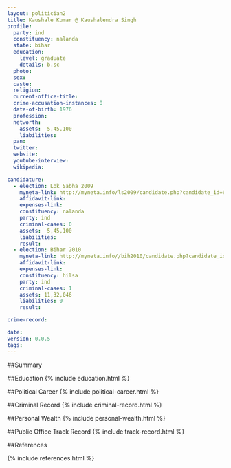 ```yaml
---
layout: politician2
title: Kaushale Kumar @ Kaushalendra Singh
profile: 
  party: ind
  constituency: nalanda
  state: bihar
  education: 
    level: graduate
    details: b.sc
  photo: 
  sex: 
  caste: 
  religion: 
  current-office-title: 
  crime-accusation-instances: 0
  date-of-birth: 1976
  profession: 
  networth: 
    assets:  5,45,100
    liabilities: 
  pan: 
  twitter: 
  website: 
  youtube-interview: 
  wikipedia: 

candidature: 
  - election: Lok Sabha 2009
    myneta-link: http://myneta.info/ls2009/candidate.php?candidate_id=6488
    affidavit-link: 
    expenses-link: 
    constituency: nalanda 
    party: ind
    criminal-cases: 0
    assets:  5,45,100
    liabilities: 
    result:  
  - election: Bihar 2010
    myneta-link: http://myneta.info//bih2010/candidate.php?candidate_id=2213
    affidavit-link: 
    expenses-link: 
    constituency: hilsa 
    party: ind
    criminal-cases: 1
    assets: 11,32,046
    liabilities: 0
    result:  

crime-record: 

date: 
version: 0.0.5
tags: 
---
```

##Summary


##Education
{% include education.html %}


##Political Career
{% include political-career.html %}


##Criminal Record
{% include criminal-record.html %}


##Personal Wealth
{% include personal-wealth.html %}


##Public Office Track Record
{% include track-record.html %}


##References


{% include references.html %}